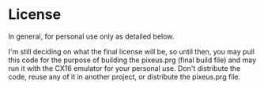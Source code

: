 # License

In general, for personal use only as detailed below.

I'm still deciding on what the final license will be, so until then, you may pull this code for the purpose of building the pixeus.prg (final build file) and may run it with the CX16 emulator for your personal use. Don't distribute the code, reuse any of it in another project, or distribute the pixeus.prg file.
